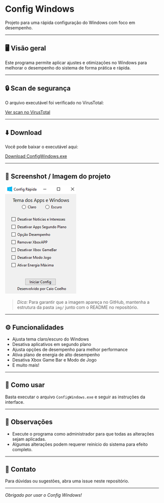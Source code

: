 # Config Windows

Projeto para uma rápida configuração do Windows com foco em desempenho.

---

## 🖥️ Visão geral

Este programa permite aplicar ajustes e otimizações no Windows para melhorar o desempenho do sistema de forma prática e rápida.

---

## 🔒 Scan de segurança

O arquivo executável foi verificado no VirusTotal:

[Ver scan no VirusTotal](https://www.virustotal.com/gui/file/bb99a3983ef0521e3283a0cdb0a2313c9ad1b2e263b892d2f00408c7c2964ed8/detection)

---

## ⬇️ Download

Você pode baixar o executável aqui:

[Download ConfigWindows.exe](https://www.mediafire.com/file/7qvenaqkjdzcwgh/ConfigWindows.exe/file)

---

## 📸 Screenshot / Imagem do projeto

![Screenshot do Config Windows](imgs/projeto.png)

> *Dica:* Para garantir que a imagem apareça no GitHub, mantenha a estrutura da pasta `img/` junto com o README no repositório.

---

## ⚙️ Funcionalidades

- Ajusta tema claro/escuro do Windows  
- Desativa aplicativos em segundo plano  
- Ajusta opções de desempenho para melhor performance  
- Ativa plano de energia de alto desempenho  
- Desativa Xbox Game Bar e Modo de Jogo  
- E muito mais!

---

## 📝 Como usar

Basta executar o arquivo `ConfigWindows.exe` e seguir as instruções da interface.

---

## 📌 Observações

- Execute o programa como administrador para que todas as alterações sejam aplicadas.  
- Algumas alterações podem requerer reinício do sistema para efeito completo.

---

## 🙋 Contato

Para dúvidas ou sugestões, abra uma issue neste repositório.

---

*Obrigado por usar o Config Windows!*
